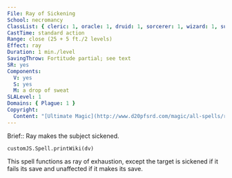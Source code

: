```yaml
---
File: Ray of Sickening
School: necromancy
ClassList: { cleric: 1, oracle: 1, druid: 1, sorcerer: 1, wizard: 1, summoner: 1, unchained summoner: 1, witch: 1, bloodrager: 1, mesmerist: 1 }
CastTime: standard action
Range: close (25 + 5 ft./2 levels)
Effect: ray
Duration: 1 min./level
SavingThrow: Fortitude partial; see text
SR: yes
Components:
  V: yes
  S: yes
  M: a drop of sweat
SLALevel: 1
Domains: { Plague: 1 }
Copyright:
  Content: "[Ultimate Magic](http://www.d20pfsrd.com/magic/all-spells/r/ray-of-sickening)"
---
```

Brief:: Ray makes the subject sickened.

```dataviewjs
customJS.Spell.printWiki(dv)
```

This spell functions as ray of exhaustion, except the target is sickened if it fails its save and unaffected if it makes its save.
